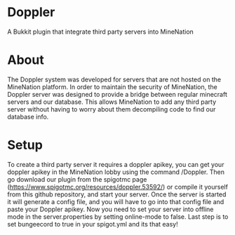 # Doppler
A Bukkit plugin that integrate third party servers into MineNation

# About
The Doppler system was developed for servers that are not hosted on the MineNation platform. In order to maintain the security of MineNation, the Doppler server was designed to provide a bridge between regular minecraft servers and our database. This allows MineNation to add any third party server without having to worry about them decompiling code to find our database info.

# Setup
To create a third party server it requires a doppler apikey, you can get your doppler apikey in the MineNation lobby using the command /Doppler. Then go download our plugin from the spigotmc page (https://www.spigotmc.org/resources/doppler.53592/) or compile it yourself from this github repository, and start your server. Once the server is started it will generate a config file, and you will have to go into that config file and paste your Doppler apikey. Now you need to set your server into offline mode in the server.properties by setting online-mode to false. Last step is to set bungeecord to true in your spigot.yml and its that easy!
